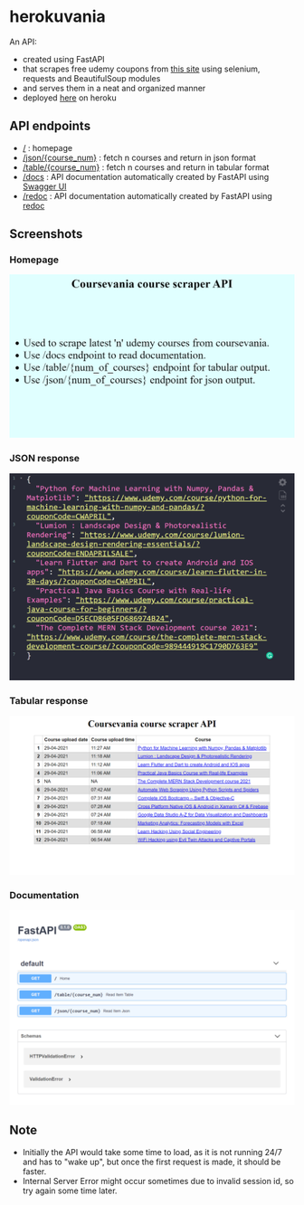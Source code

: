 # herokuvania

An API: 
- created using FastAPI 
- that scrapes free udemy coupons from [this site](https://coursevania.com/) using selenium, requests and BeautifulSoup modules 
- and serves them in a neat and organized manner
- deployed [here](https://udemy-coupons-api.herokuapp.com/) on heroku

## API endpoints
- [/](https://udemy-coupons-api.herokuapp.com) : homepage
- [/json/{course_num}](https://udemy-coupons-api.herokuapp.com/json/3) : fetch n courses and return in json format
- [/table/{course_num}](https://udemy-coupons-api.herokuapp.com/table/3) : fetch n courses and return in tabular format
- [/docs](https://udemy-coupons-api.herokuapp.com/docs) : API documentation automatically created by FastAPI using [Swagger UI](https://swagger.io/tools/swagger-ui/)
- [/redoc](https://udemy-coupons-api.herokuapp.com/redoc) : API documentation automatically created by FastAPI using [redoc](https://github.com/Redocly/redoc)

## Screenshots

### Homepage
![homepage](https://github.com/Prajwalsrinvas/herokuvania/blob/main/screenshots/home.png)


### JSON response
![JSON Response](https://github.com/Prajwalsrinvas/herokuvania/blob/main/screenshots/json_response.png)


### Tabular response
![Tabular Response](https://github.com/Prajwalsrinvas/herokuvania/blob/main/screenshots/tabular_response.png)


### Documentation
![docs](https://github.com/Prajwalsrinvas/herokuvania/blob/main/screenshots/docs.png)

## Note
- Initially the API would take some time to load, as it is not running 24/7 and has to "wake up", but once the first request is made, it should be faster.
- Internal Server Error might occur sometimes due to invalid session id, so try again some time later.
